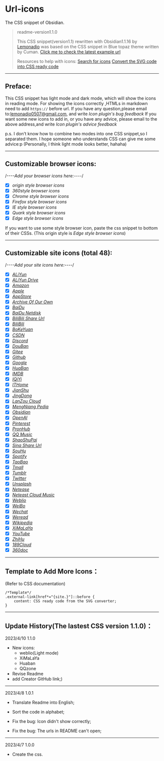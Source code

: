 # Url-icons
The CSS snippet of Obsidian.
> readme-version1.1.0
> 
> This CSS snippet(version1.1) rewritten with Obsidian1.1.16 by [Lemonadio](https://github.com/lemonadio) was based on the CSS snippet in Blue topaz theme written by Cuman.
> [Click me to check the latest example url](https://github.comcumanyBlue-topaz-examples)
> 
> Resources to help with icons:
> [Search for icons](https://iconify.designicon-sets)
> [Convert the SVG code into CSS ready code](https://yoksel.github.iourl-encoder)

**************************************************
## Preface:
This CSS snippet has light mode and dark mode, which will show the icons in reading mode.
For showing the icons correctly ,HTMLs in markdown need to add `https://` before url.
If you have any question,please email to:lemonadio0507@gmail.com, and write *Icon plugin's bug feedback*
If you want some new icons to add in, or you have any advice, please email to the above address,and write *Icon plugin's advice feedback*

p.s.
I don't know how to combine two modes into one CSS snippet,so I separated them.
I hope someone who understands CSS can give me some advice:p
(Personally, I think light mode looks better, hahaha)

**************************************************
## Customizable browser icons:
/*----Add your browser icons here:----*/
- [x] *origin style browser icons*
- [x] *360style browser icons*
- [x] *Chrome style browser icons*
- [x] *Firefox style browser icons*
- [x] *IE style browser icons*
- [x] *Quark style browser icons*
- [x] *Edge style browser icons*

If you want to use some style browser icon, paste the css snippet to bottom of their CSSs.
(This origin style is *Edge style browser icons*)

**************************************************
## Customizable site icons (total 48):
/*----Add your site icons here:----*/
- [x] [*ALiYun*](http://www.aliyun.com)
- [x] [*ALiYun Drive*](https://www.aliyundrive.com/)
- [x] [*Amazon*](https://www.amazon.com)
- [x] [*Apple*](https://www.apple.com)
- [x] [*AppStore*](https://apps.apple.com)
- [x] [*Archive Of Our Own*](https://www.archiveofourown.com)
- [x] [*BaiDu*](https://www.baidu.com)
- [x] [*BaiDu Netdisk*](https://pan.baidu.com)
- [x] [*BiliBili Share Url*](https://b23.tv)
- [x] [*BiliBili*](https://www.bilibili.com/)
- [x] [*BoKeYuan*](https://www.cnblogs.com/)
- [x] [*CSDN*](https://csdn.net)
- [x] [*Discord*](https://discord.com)
- [x] [*DouBan*](https://www.douban.com/)
- [x] [*Gitee*](https://gitee.com)
- [x] [*Github*](https://github.com)
- [x] [*Google*](https://www.google.com/)
- [x] [*HuaBan*](https://www.huaban.com)
- [x] [*IMDB*](https://www.imdb.com/)
- [x] [*IQiYi*](https://www.iqiyi.com/)
- [x] [*ITHome*](https://ithome.com)
- [x] [*JianShu*](https://www.jianshu.com/)
- [x] [*JingDong*](https://www.jd.com/)
- [x] [*LanZou Cloud*](https://www.lanzou.com)
- [x] [*MengNiang Pedia*](https://moegirl.org.cn)
- [x] [*Obsidian*](https://obsidian.md)
- [x] [*OpenAI*](https://openai.com)
- [x] [*Pinterest*](https://www.pinterest.com/)
- [x] [*PronHub*](https://pornhub.com)
- [x] [*QQ Music*](https://y.qq.com)
- [x] [*ShaoShuPai*](https://sspai.com)
- [x] [*Sina Share Url*](https://t.cn)
- [x] [*SouHu*](https://www.sohu.com)
- [x] [*Spotify*](https://open.spotify.com)
- [x] [*TaoBao*](https://www.taobao.com)
- [x] [*Tmall*](https://www.tmall.com/)
- [x] [*Tumblr*](https://www.tumblr.com)
- [x] [*Twitter*](https://twitter.com/home)
- [x] [*Unsplash*](https://www.unsplash.com)
- [x] [*Netease*](https://www.163.com)
- [x] [*Neteast Cloud Music*](https://music.163.com)
- [x] [*Weblio*](https://www.weblio.jp)
- [x] [*WeiBo*](https://www.weibo.com)
- [x] [*Wechat*](https://weixin.qq.com/)
- [x] [*Weread*](https://weread.qq.com/)
- [x] [*Wikipedia*](https://www.wikipedia.com)
- [x] [*XiMaLaYa*](https://www.ximalaya.com)
- [x] [*YouTube*](https://www.youtube.com)
- [x] [*ZhiHu*](https://www.zhihu.com)
- [x] [*189Cloud*](https://cloud.189.cn)
- [x] [*360doc*](http://www.360doc.com/)

**************************************************
## Template to Add More Icons：
(Refer to CSS documentation)
```
/*Template*/
.external-link[href*="{site.}"]::before {  
    content: CSS ready code from the SVG converter;  
}

```

**************************************************
## Update History(The lastest CSS version 1.1.0)：
2023/4/10 1.1.0
- New icons:
	- weblio(Light mode)
	- XiMaLaYa
	- Huaban
	- QQzone
- Revise Readme
- add Creator GitHub link;)
---
2023/4/8  1.0.1
- Translate Readme into English;
- Sort the code in alphabet;

- Fix the bug: Icon didn't show correctly;
- Fix the bug: The urls in README can't open;
---
2023/4/7  1.0.0
- Create the css.
